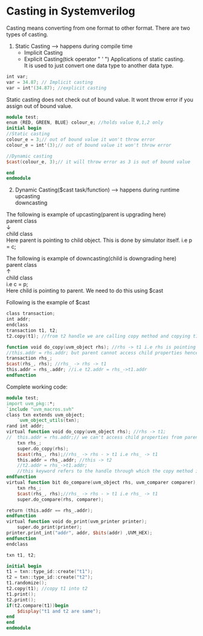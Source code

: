 # Casting in Systemverilog
Casting means converting from one format to other format.
There are two types of casting. 
1. Static Casting --> happens during compile time  
    * Implicit Casting
    * Explicit Casting(tick operator " ' ")
Applications of static casting.  
It is used to just convert one data type to another data type.  
```verilog
int var;
var = 34.87; // Implicit casting
var = int'(34.87); //explicit casting
```

Static casting does not check out of bound value. It wont throw error if you assign out of bound value.  
```verilog
module test;
enum {RED, GREEN, BLUE} colour_e; //holds value 0,1,2 only
initial begin
//Static casting
colour_e = 3;// out of bound value it won't throw error
colour_e = int'(3);// out of bound value it won't throw error

//Dynamic casting
$cast(colour_e, 3);// it will throw error as 3 is out of bound value

end
endmodule
```

2. Dynamic Casting($cast task/function)  --> happens during runtime  
   upcasting   
   downcasting

The following is example of upcasting(parent is upgrading here)   
parent class   
&#8595;    
child class   
Here parent is pointing to child object. This is done by simulator itself.
i.e p = c;  

The following is example of downcasting(child is downgrading here)     
parent class   
&#8593;    
child class   
i.e c = p;  
Here child is pointing to parent. We need to do this using $cast 

Following is the example of $cast 
```verilog
class transaction;
int addr;
endclass
transaction t1, t2;
t2.copy(t1); //from t2 handle we are calling copy method and copying t1 into t2

function void do_copy(uvm_object rhs); //rhs -> t1 i.e rhs is pointing to t1 i.e parent is pointing to child
//this.addr = rhs.addr; but parent cannot access child properties hence use $cast
transaction rhs_;
$cast(rhs_, rhs); //rhs_ -> rhs -> t1
this.addr = rhs_.addr; //i.e t2.addr = rhs_->t1.addr
endfunction

```
Complete working code:
```verilog
module test;
import uvm_pkg::*;
`include "uvm_macros.svh"
class txn extends uvm_object;
	`uvm_object_utils(txn);
rand int addr;
virtual function void do_copy(uvm_object rhs); //rhs -> t1; 
//	this.addr = rhs.addr;// we can't access child properties from parent handle	
	txn rhs_;
	super.do_copy(rhs);
	$cast(rhs_, rhs);//rhs_ -> rhs - > t1 i.e rhs_ -> t1
	this.addr = rhs_.addr; //this -> t2
	//t2.addr = rhs_->t1.addr;
	//this keyword refers to the handle through which the copy method is called
endfunction
virtual function bit do_compare(uvm_object rhs, uvm_comparer comparer);
	txn rhs_;
	$cast(rhs_, rhs);//rhs_ -> rhs - > t1 i.e rhs_ -> t1
	super.do_compare(rhs, comparer);

return (this.addr == rhs_.addr);
endfunction
virtual function void do_print(uvm_printer printer);
	super.do_print(printer);
printer.print_int("addr", addr, $bits(addr) ,UVM_HEX);
endfunction
endclass

txn t1, t2;

initial begin
t1 = txn::type_id::create("t1");
t2 = txn::type_id::create("t2");
t1.randomize();
t2.copy(t1); //copy t1 into t2
t1.print();
t2.print();
if(t2.compare(t1))begin
	$display("t1 and t2 are same");
end
end
endmodule

```
